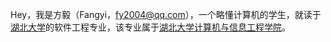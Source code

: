 Hey，我是方毅（Fangyi，fy2004@qq.com），一个略懂计算机的学生，就读于[湖北大学](https://www.hubu.edu.cn/)的软件工程专业，该专业属于[湖北大学计算机与信息工程学院](https://csi.hubu.edu.cn/)。

